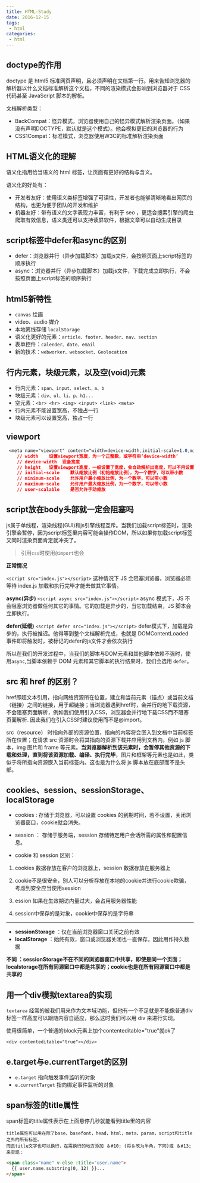 ```yaml
---
title: HTML-Study
date: 2016-12-15
tags:
 - html
categories: 
 - html
---
```


## doctype的作用
doctype 是 html5 标准网页声明，且必须声明在文档第一行。用来告知浏览器的解析器以什么文档标准解析这个文档，不同的渲染模式会影响到浏览器对于 CSS 代码甚至 JavaScript 脚本的解析。

文档解析类型：
- BackCompat：怪异模式，浏览器使用自己的怪异模式解析渲染页面。（如果没有声明DOCTYPE，默认就是这个模式）。他会模拟更旧的浏览器的行为
- CSS1Compat：标准模式，浏览器使用W3C的标准解析渲染页面

## HTML语义化的理解
语义化指用恰当语义的 html 标签，让页面有更好的结构与含义。

语义化的好处有：
- 开发者友好：使用语义类标签增强了可读性，开发者也能够清晰地看出网页的结构，也更为便于团队的开发和维护
- 机器友好：带有语义的文字表现力丰富，有利于 seo ，更适合搜索引擎的爬虫爬取有效信息，语义类还可以支持读屏软件，根据文章可以自动生成目录

## script标签中defer和async的区别
- defer：浏览器并行（异步加载脚本）加载js文件，会按照页面上script标签的顺序执行
- async：浏览器并行（异步加载脚本）加载js文件，下载完成立即执行，不会按照页面上script标签的顺序执行

## html5新特性
- ```canvas``` 绘画
- video、audio 媒介
- 本地离线存储 ```localStorage```
- 语义化更好的元素：```article、footer、header、nav、section```
- 表单控件：```calender、date、email```
- 新的技术：```webworker、websocket、Geolocation```

## 行内元素，块级元素，以及空(void)元素
- 行内元素：```span、input、select、a、b```
- 块级元素：```div、ul、li、p、h1...```
- 空元素：```<br> <hr> <img> <input> <link> <meta>```
- 行内元素不能设置宽高，不独占一行
- 块级元素可以设置宽高，独占一行

## viewport
```css
 <meta name="viewport" content="width=device-width,initial-scale=1.0,minimum-scale=1.0,maximum-scale=1.0,user-scalable=no" />
    // width    设置viewport宽度，为一个正整数，或字符串‘device-width’
    // device-width  设备宽度
    // height   设置viewport高度，一般设置了宽度，会自动解析出高度，可以不用设置
    // initial-scale    默认缩放比例（初始缩放比例），为一个数字，可以带小数
    // minimum-scale    允许用户最小缩放比例，为一个数字，可以带小数
    // maximum-scale    允许用户最大缩放比例，为一个数字，可以带小数
    // user-scalable    是否允许手动缩放
```
## script放在body头部就一定会阻塞吗
js属于单线程，渲染线程(GUI)和js引擎线程互斥。当我们加载script标签时，渲染引擎会暂停，因为script标签里内容可能会操作DOM，所以如果你加载script标签又同时渲染页面肯定就冲突了。

>引用```css```时使用```@import```也会

**正常情况**

```<script src="index.js"></script>```
这种情况下 JS 会阻塞浏览器，浏览器必须等待 index.js 加载和执行完毕才能去做其它事情。

**async(异步)**
```<script async src="index.js"></script>```
async 模式下，JS 不会阻塞浏览器做任何其它的事情。它的加载是异步的，当它加载结束，JS 脚本会立即执行。

**defer(延缓)**
```<script defer src="index.js"></script>```
defer模式下，加载是异步的，执行被推迟。他得等到整个文档解析完成，也就是 DOMContentLoaded 事件即将触发时，被标记的defer的js文件才会依次执行

所以在我们的开发过程中，当我们的脚本与DOM元素和其他脚本依赖不强时，使用```async```,当脚本依赖于 DOM 元素和其它脚本的执行结果时，我们会选用 ```defer```。

##  src 和 href 的区别？

href即超文本引用，指向网络资源所在位置，建立和当前元素（锚点）或当前文档（链接）之间的链接，用于超链接；当浏览器遇到href时，会并行的地下载资源，不会阻塞页面解析，例如我们使用<link>引入CSS，浏览器会并行地下载CSS而不阻塞页面解析. 因此我们在引入CSS时建议使用<link>而不是@import。

src（resource） 时指向外部的资源位置，指向的内容将会嵌入到文档中当前标签所在位置；在请求 src 资源时会将其指向的资源下载并应用到文档内，例如 js 脚本，img 图片和 frame 等元素。**当浏览器解析到该元素时，会暂停其他资源的下载和处理，直到将该资源加载、编译、执行完毕**，图片和框架等元素也是如此，类似于将所指向资源嵌入当前标签内。这也是为什么将 js 脚本放在底部而不是头部。

## cookies、session、sessionStorage、localStorage

- cookies : 存储于浏览器，可以设置 cookies 的到期时间，若不设置，关闭浏览器窗口，cookie就会消失。
- session ： 存储于服务端，session 存储特定用户会话所需的属性和配置信息。

- cookie 和 session 区别：

1. cookies 数据存放在客户的浏览器上，session 数据存放在服务器上
   
2. cookie不是很安全，别人可以分析存放在本地的cookie并进行cookie欺骗，考虑到安全应当使用session 
   
3. ession 如果在生效期访内量过大，会占用服务器性能
   
4. session中保存的是对象，cookie中保存的是字符串 

***

- **sessionStorage** ：仅在当前浏览器窗口关闭之前有效
- **localStorage** ：始终有效，窗口或浏览器关闭也一直保存，因此用作持久数据

**不同 ：sessionStorage不在不同的浏览器窗口中共享，即使是同一个页面；localstorage在所有同源窗口中都是共享的；cookie也是在所有同源窗口中都是共享的**

## 用一个div模拟textarea的实现

`textarea` 经常的被我们用来作为文本域功能，但他有一个不足就是不能像普通div标签一样高度可以跟随内容自适应，那么这时我们可以用 div 来进行实现。

使用很简单，一个普通的block元素上加个contenteditable="true"就ok了

`<div contenteditable="true"></div>`

## e.target与e.currentTarget的区别
- ```e.target``` 指向触发事件监听的对象
- ```e.currentTarget``` 指向绑定事件监听的对象


## span标签的title属性

span标签的title属性表示在上面悬停几秒就能看到title里的内容

```!
title属性可以用在除了base，basefont，head，html，meta，param，script和title之外的所有标签。
而且title文字也可以换行，在需换行的地方添加 ＆#10; (将＆改为半角，下同)或 ＆#13; 来实现：
```


```html
<span class="name" v-else :title="user.name">
  {{ user.name.substring(0, 12) }}...
</span>
```



<Vssue/>